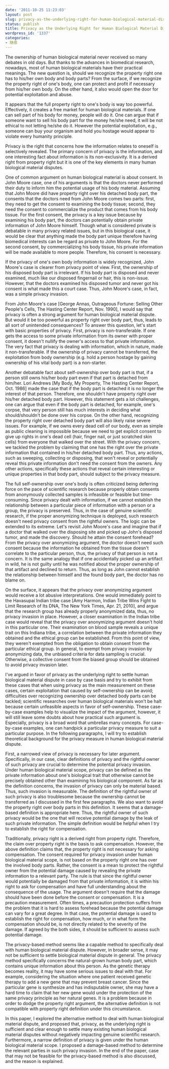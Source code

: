 ```yaml
---
date: '2011-10-25 11:23:03'
layout: post
slug: privacy-as-the-underlying-right-for-human-biological-material-dispute
status: publish
title: Privacy as the Underlying Right for Human Biological Material Dispute
wordpress_id: '1337'
categories:
- 随感
---
```


The ownership of human biological material never received so many debates in old days. But thanks to the advances in biomedical research, nowadays, most of human biological materials have their practical meanings. The new question is, should we recognize the property right one has to his/her own body and body parts? From the surface, if we recognize the property right of one's body, one can protect and profit if necessary from his/her own body. On the other hand, it also would open the door for potential exploitation and abuse.

It appears that the full property right to one's body is way too powerful. Effectively, it creates a free market for human biological materials. If one can sell part of his body for money, people will do it. One can argue that if someone want to sell his body part for the money he/she need, it will be not ethical to not letting he/she do it. However the potential exploitation, e.g., someone can buy your organism and hold you hostage would appear to violate every humanity principle.

Privacy is the right that concerns how the information relates to oneself is selectively revealed. The primary concern of privacy is the information, and one interesting fact about information is its non-exclusivity. It is a derived right from property right but it is one of the key elements in many human biological material disputes.

One of common argument on human biological material is about consent. In John Moore case, one of his arguments is that the doctors never performed their duty to inform him the potential usage of his body material. Assuming that John Moore did have property right over his detached body part, the consents that the doctors need from John Moore comes two parts: first, they need to get the consent to examining the body tissue; second, they need the consent to commercialize the product that comes from his body tissue. For the first consent, the privacy is a key issue because by examining his body part, the doctors can potentially obtain private information of John Moore himself. Though what is considered private is debatable in many privacy related issues, but in this biological case, it would be clear that anything made the body part unique therefore having biomedical interests can be regard as private to John Moore. For the second consent, by commercializing his body tissue, his private information will be made available to more people. Therefore, his consent is necessary.

If the privacy of one's own body information is widely recognized, John Moore's case is clearer from privacy point of view. First, the ownership of his disposed body part is irrelevant. If his body part is disposed and never examined, much like our disposed fingernail or hair, this is non-issue. However, that the doctors examined his disposed tumor and never got his consent is what made this a court case. Thus, John Moore's case, in fact, was a simple privacy invasion.

From John Moore's case [George Annas, Outrageous Fortune: Selling Other People's Cells, The Hasting Center Report, Nov. 1990], I would say that privacy is often a strong argument for human biological material dispute. But would it be too powerful as property right over body part, thus, leads to all sort of unintended consequences? To answer this question, let's start with basic properties of privacy. First, privacy is non-transferable. If one gets the access to some private information from its owner with proper consent, it doesn't nullify the owner's access to that private information. The very fact that privacy is dealing with information, which in nature, made it non-transferable. If the ownership of privacy cannot be transferred, the exploitation from body ownership (e.g. hold a person hostage by gaining ownership of his vital body part) is a non-starter.

Another debatable fact about self-ownership over body part is that, if a person still owns his/her body part even if that part is detached from him/her. Lori Andrews [My Body, My Property, The Hasting Center Report, Oct. 1986] made the case that if the body part is detached it is no longer the interest of that person. Therefore, one shouldn't have property right over his/her detached body part. However, this statement gets a lot challenges, one can argue that even if the body part is detached, for example, one's corpse, that very person still has much interests in deciding what should/shouldn't be done over his corpse. On the other hand, recognizing the property right over detached body part will also likely raise severe issues. For example, if we owns every dead cell of our body, even as simple as public cleaning is impossible because we need to get explicit consent to give up rights in one's dead cell (hair, finger nail, or just scratched skin cells) from everyone that walked over the street. With the privacy concern, we tackled the problem by claiming that one has the right over the private information that contained in his/her detached body part. Thus, any actions, such as sweeping, collecting or disposing, that won't reveal or potentially reveal this private information don't need the consent from the owners. Any other actions, specifically these actions that reveal certain interesting or unique properties in that body part, should subject to the privacy measure.

The full self-ownership over one's body is often criticized being deferring force on the pace of scientific research because properly obtain consents from anonymously collected samples is infeasible or feasible but time-consuming. Since privacy dealt with information, if we cannot establish the relationship between a particular piece of information with a person or a group, the privacy is preserved. Thus, in the case of genuine scientific research, if the proper anonymizing technique is deployed, such research doesn't need privacy consent from the rightful owners. The logic can be extended to its extreme. Let's revisit John Moore's case and imagine that if a doctor that walked over the disposing site and picked up John's disposed tumor, and made the discovery. Should he attain the consent forehead? From the privacy over anonymizing argument, the doctor doesn't need such consent because the information he obtained from the tissue doesn't correlate to the particular person, thus, the privacy of that person is not a concern. It is the same analogy that if one accidentally picked up an artifact in wild, he is not guilty until he was notified about the proper ownership of that artifact and declined to return. Thus, as long as John cannot establish the relationship between himself and the found body part, the doctor has no blame on.

On the surface, it appears that the privacy over anonymizing argument would receive a lot abusive interpretations. One would immediately point to the Havasupai Indian tribe case [Amy Harmon, Indian Tribe Wins Fight to Limit Research of Its DNA, The New York Times, Apr. 21, 2010], and argue that the research group has already properly anonymized data, thus, no privacy invasion in place. However, a closer examination in the Indian tribe case would reveal that the privacy over anonymizing argument doesn't hold in this particular one. Their examination on blood sample reveals a unique trait on this Indiana tribe, a correlation between the private information they obtained and the ethical group can be established. From this point of view, they weren't exempted from the obligation to obtain consent from the particular ethical group. In general, to exempt from privacy invasion by anonymizing data, the unbiased criteria for data sampling is crucial. Otherwise, a collective consent from the biased group should be obtained to avoid privacy invasion later.

I've argued in favor of privacy as the underlying right to settle human biological material dispute in case by case basis and try to exhibit from these cases that when using privacy as the main measurement on these cases, certain exploitation that caused by self-ownership can be avoid; difficulties over recognizing ownership over detached body parts can be tackled; scientific researches over human biological materials won't be halt because certain unfeasible aspects in favor of self-ownership. These case-by-case examples help to visualize the impact of the argument, however, it will still leave some doubts about how practical such argument is. Especially, privacy is a broad word that umbrellas many concepts. For case-by-case examples, one can handpick a particular privacy measure to suit a particular purpose. In the following paragraphs, I will try to establish theoretical background for the privacy measure in human biological material dispute.

First, a narrowed view of privacy is necessary for later argument. Specifically, in our case, clear definitions of privacy and the rightful owner of such privacy are crucial to determine the potential privacy invasion. Under human biological material scope, privacy can be defined as the private information about one's biological trait that otherwise cannot be precisely obtained other than examining his biological component. As far as the definition concerns, the invasion of privacy can only be material based. Thus, such invasion is measurable. The definition of the rightful owner of such privacy is also troublesome because the ownership cannot be transferred as I discussed in the first few paragraphs. We also want to avoid the property right over body parts in this definition. It seems that a damage-based definition is appropriate here. Thus, the rightful owner of such privacy would be the one that will receive potential damage by the leak of such private information. The simple definition would be helpful when I try to establish the right for compensation.

Traditionally, privacy right is a derived right from property right. Therefore, the claim over property right is the basis to ask compensation. However, the above definition claims that, the property right is not necessary for asking compensation. The consent required for privacy invasion under human biological material scope, is not based on the property right one has over the involved body parts. Rather, the consent is a mean to protect the rightful owner from the potential damage caused by revealing the private information to a relevant party. The rule is that since the rightful owner would potentially be damaged from that private information, it is within his right to ask for compensation and have full understanding about the consequence of the usage. The argument doesn't require that the damage should have been done before the consent or compensation. It is a precaution measurement. Often times, a precaution protection suffers from the problem that it is hard to assess forehead because the potential damage can vary for a great degree. In that case, the potential damage is used to establish the right for compensation, how much, or in what form the compensation should be, is not directly related to the severity of the damage. If agreed by the both sides, it should be sufficient to assess such potential damage.

The privacy-based method seems like a capable method to specifically deal with human biological material dispute. However, in broader sense, it may not be sufficient to settle biological material dispute in general. The privacy method specifically concerns the natural-grown human body part, which contains unique information about this person. As the genetic therapy becomes reality, it may have some serious issues to deal with that. For example, considering the situation where one patient received genetic therapy to add a new gene that may prevent breast cancer. Since the particular gene is synthesize and has indisputable owner, she may have a hard time to claim that her new gene would under the protection of the same privacy principle as her natural genes. It is a problem because in order to dodge the property right argument, the alternative definition is not compatible with property right definition under this circumstance.

In this paper, I explored the alternative method to deal with human biological material dispute, and proposed that, privacy, as the underlying right is sufficient and clear enough to settle many existing human biological material disputes without negatively impacting genuine scientific research. Furthermore, a narrow definition of privacy is given under the human biological material scope. I proposed a damage-based method to determine the relevant parties in such privacy invasion. In the end of the paper, case that may not be feasible for the privacy-based method is also discussed, and the reason is explained.
